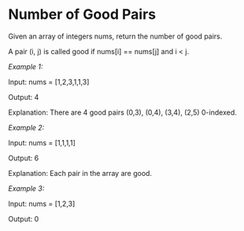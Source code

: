 # Number of Good Pairs

Given an array of integers nums, return the number of good pairs.

A pair (i, j) is called good if nums[i] == nums[j] and i < j. 

*Example 1:*

Input: nums = [1,2,3,1,1,3]

Output: 4

Explanation: There are 4 good pairs (0,3), (0,4), (3,4), (2,5) 0-indexed.

*Example 2:*

Input: nums = [1,1,1,1]

Output: 6

Explanation: Each pair in the array are good.

*Example 3:*

Input: nums = [1,2,3]

Output: 0